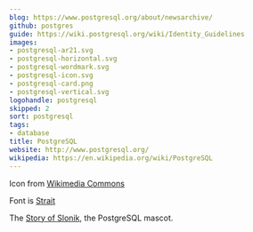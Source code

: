 ```yaml
---
blog: https://www.postgresql.org/about/newsarchive/
github: postgres
guide: https://wiki.postgresql.org/wiki/Identity_Guidelines
images:
- postgresql-ar21.svg
- postgresql-horizontal.svg
- postgresql-wordmark.svg
- postgresql-icon.svg
- postgresql-card.png
- postgresql-vertical.svg
logohandle: postgresql
skipped: 2
sort: postgresql
tags:
- database
title: PostgreSQL
website: http://www.postgresql.org/
wikipedia: https://en.wikipedia.org/wiki/PostgreSQL
---
```


Icon from [Wikimedia Commons](https://commons.wikimedia.org/wiki/File:Postgresql_elephant.svg)

Font is [Strait](https://www.google.com/fonts/specimen/Strait)

The [Story of Slonik](http://www.vertabelo.com/blog/notes-from-the-lab/the-history-of-slonik-the-postgresql-elephant-logo), the PostgreSQL mascot.
